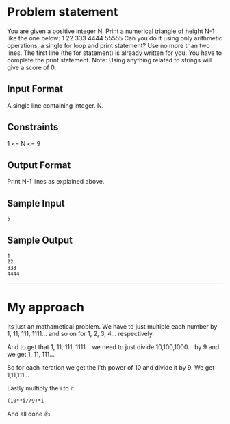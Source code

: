 # Problem statement
You are given a positive integer N. Print a numerical triangle of height N-1 like the one below:
1
22
333
4444
55555
Can you do it using only arithmetic operations, a single for loop and print statement?
Use no more than two lines. The first line (the for statement) is already written for you. You have to complete the print statement.
Note: Using anything related to strings will give a score of 0.
## Input Format
A single line containing integer. N.
## Constraints
1 <= N <= 9
## Output Format
Print N-1 lines as explained above.
## Sample Input
`5`  
## Sample Output
`1`  
`22`  
`333`  
`4444`  
<hr>

# My approach
Its just an mathametical problem. We have to just multiple each number by 1, 11, 111, 1111... and so on for 1, 2, 3, 4... respectively.

And to get that 1, 11, 111, 1111... we need to just divide 10,100,1000... by 9 and we get 1, 11, 111...

So for each iteration we get the i'th power of 10 and divide it by 9. We get 1,11,111... 

Lastly multiply the i to it

`(10**i//9)*i`

And all done 👍.

